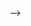 <!-- ### Hi there 👋


<!-- **DziiOG/DziiOG** is a ✨ _special_ ✨ repository because its `README.md` (this file) appears on your GitHub profile.

Here are some ideas to get you started:

- 🔭 I’m currently working on ...
- 🌱 I’m currently learning ...
- 👯 I’m looking to collaborate on ...
- 🤔 I’m looking for help with ...
- 💬 Ask me about ...
- 📫 How to reach me: ...
- 😄 Pronouns: ...
- ⚡ Fun fact: ...
 -->

<!-- [![Anurag's GitHub stats](https://github-readme-stats.vercel.app/api?username=DziiOG)](https://github.com/anuraghazra/github-readme-stats)

 --> -->
